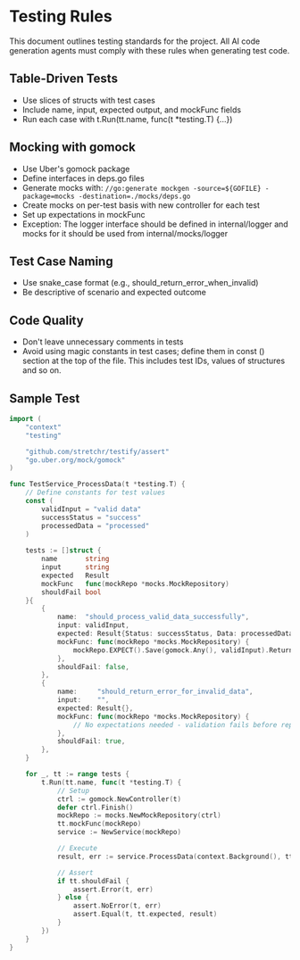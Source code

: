 # Testing Rules

This document outlines testing standards for the project. All AI code generation agents must comply with these rules when generating test code.

## Table-Driven Tests
- Use slices of structs with test cases
- Include name, input, expected output, and mockFunc fields
- Run each case with t.Run(tt.name, func(t *testing.T) {...})

## Mocking with gomock
- Use Uber's gomock package
- Define interfaces in deps.go files
- Generate mocks with: `//go:generate mockgen -source=${GOFILE} -package=mocks -destination=./mocks/deps.go`
- Create mocks on per-test basis with new controller for each test
- Set up expectations in mockFunc
- Exception: The logger interface should be defined in internal/logger and mocks for it should be used from internal/mocks/logger

## Test Case Naming
- Use snake_case format (e.g., should_return_error_when_invalid)
- Be descriptive of scenario and expected outcome

## Code Quality
- Don't leave unnecessary comments in tests
- Avoid using magic constants in test cases; define them in const () section at the top of the file. This includes test IDs, values of structures and so on.

## Sample Test
```go
import (
    "context"
    "testing"

    "github.com/stretchr/testify/assert"
    "go.uber.org/mock/gomock"
)

func TestService_ProcessData(t *testing.T) {
    // Define constants for test values
    const (
        validInput = "valid data"
        successStatus = "success"
        processedData = "processed"
    )
    
    tests := []struct {
        name       string
        input      string
        expected   Result
        mockFunc   func(mockRepo *mocks.MockRepository)
        shouldFail bool
    }{
        {
            name:  "should_process_valid_data_successfully",
            input: validInput,
            expected: Result{Status: successStatus, Data: processedData},
            mockFunc: func(mockRepo *mocks.MockRepository) {
                mockRepo.EXPECT().Save(gomock.Any(), validInput).Return(nil)
            },
            shouldFail: false,
        },
        {
            name:     "should_return_error_for_invalid_data",
            input:    "",
            expected: Result{},
            mockFunc: func(mockRepo *mocks.MockRepository) {
                // No expectations needed - validation fails before repo call
            },
            shouldFail: true,
        },
    }

    for _, tt := range tests {
        t.Run(tt.name, func(t *testing.T) {
            // Setup
            ctrl := gomock.NewController(t)
            defer ctrl.Finish()
            mockRepo := mocks.NewMockRepository(ctrl)
            tt.mockFunc(mockRepo)
            service := NewService(mockRepo)

            // Execute
            result, err := service.ProcessData(context.Background(), tt.input)

            // Assert
            if tt.shouldFail {
                assert.Error(t, err)
            } else {
                assert.NoError(t, err)
                assert.Equal(t, tt.expected, result)
            }
        })
    }
}